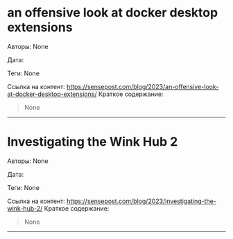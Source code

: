 # an offensive look at docker desktop extensions

Авторы: 
None

Дата: 

Теги: 
None

Ссылка на контент: 
https://sensepost.com/blog/2023/an-offensive-look-at-docker-desktop-extensions/
Краткое содержание: 

<blockquote>
None<br> 
</blockquote>

---

# Investigating the Wink Hub 2

Авторы: 
None

Дата: 

Теги: 
None

Ссылка на контент: 
https://sensepost.com/blog/2023/investigating-the-wink-hub-2/
Краткое содержание: 

<blockquote>
None<br> 
</blockquote>

---

